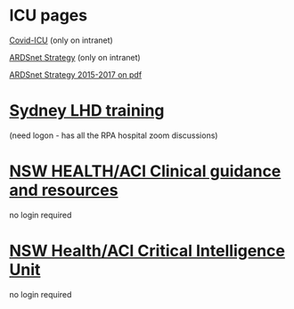 # ICU pages 

[Covid-ICU](http://slhd-intranet.sswahs.nsw.gov.au/RPA/ICS/covid.html)
(only on intranet)

[ARDSnet Strategy](http://slhd-intranet.sswahs.nsw.gov.au/RPA/ICS/protocols_tool_ventilationARDSnet.html)
(only on intranet)

[ARDSnet Strategy 2015-2017 on pdf](https://drive.google.com/file/d/1S2SM7OlsSCxi-EzXAed-pXxLpYCRF-WE/view?usp=sharing)


# [Sydney LHD training](https://education-support.sswahs.nsw.gov.au/moodle/login/index.php)
(need logon - has all the RPA hospital zoom discussions) 

# [NSW HEALTH/ACI Clinical guidance and resources](https://www.health.nsw.gov.au/Infectious/covid-19/Pages/clinical-guidance-and-resources.aspx)
no login required

# [NSW Health/ACI Critical Intelligence Unit](https://www.aci.health.nsw.gov.au/covid-19/critical-intelligence-unit)
no login required
